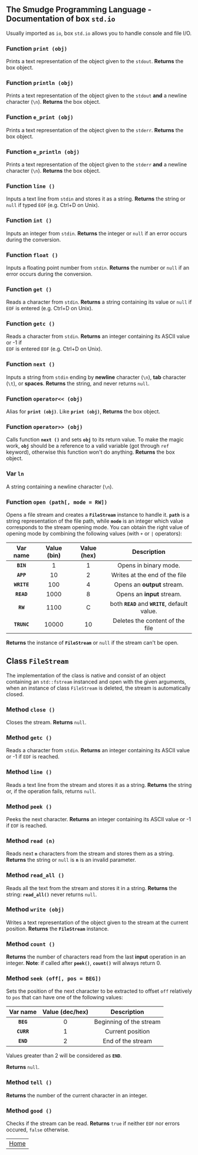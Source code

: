 ## The Smudge Programming Language - Documentation of box `std.io`
Usually imported as `io`, box `std.io` allows you to handle console and file I/O.

### Function `print (obj)`
Prints a text representation of the object given to the `stdout`.
**Returns** the box object.

### Function `println (obj)`
Prints a text representation of the object given to the `stdout` **and** a newline character (`\n`).
**Returns** the box object.

### Function `e_print (obj)`
Prints a text representation of the object given to the `stderr`.
**Returns** the box object.

### Function `e_println (obj)`
Prints a text representation of the object given to the `stderr` **and** a newline character (`\n`).
**Returns** the box object.

### Function `line ()`
Inputs a text line from `stdin` and stores it as a string.
**Returns** the string or `null` if typed `EOF` (e.g. Ctrl+D on Unix).

### Function `int ()`
Inputs an integer from `stdin`.
**Returns** the integer or `null` if an error occurs during the conversion.

### Function `float ()`
Inputs a floating point number from `stdin`.
**Returns** the number or `null` if an error occurs during the conversion.

### Function `get ()`
Reads a character from `stdin`.
**Returns** a string containing its value or `null` if `EOF`
is entered (e.g. Ctrl+D on Unix).

### Function `getc ()`
Reads a character from `stdin`.
**Returns** an integer containing its ASCII value or -1 if  
`EOF` is entered `EOF` (e.g. Ctrl+D on Unix).

### Function `next ()`
Inputs a string from `stdin` ending by **newline** character (`\n`), **tab** character (`\t`), or **spaces**.
**Returns** the string, and never returns `null`.

### Function `operator<< (obj)`
Alias for **`print (obj)`**.
Like **`print (obj)`**, **Returns** the box object.

### Function `operator>> (obj)`
Calls function **`next ()`** and sets **`obj`** to its return value. To make the magic work, **`obj`** should be a reference to a valid variable (got through `ref` keyword), otherwise this function won't do anything.
**Returns** the box object.

### Var `ln`
A string containing a newline character (`\n`).

### Function `open (path[, mode = RW])`
Opens a file stream and creates a **`FileStream`** instance to handle it.
**`path`** is a string representation of the file path, while **`mode`**
is an integer which value corresponds to the stream opening mode.
You can obtain the right value of opening mode by combining the following
values (with `+` or `|` operators):

|  Var name  |  Value (bin) | Value (hex) |  Description                      |
|:----------:|:------------:|:-----------:|:---------------------------------:|
| **`BIN`**  |      1       |       1     | Opens in binary mode.             |
| **`APP`**  |     10       |       2     |  Writes at the end of the file    |
| **`WRITE`**|    100       |       4     |  Opens an **output** stream.      |
| **`READ`** |    1000      |       8     |  Opens an **input** stream.       |
| **`RW`**   | 1100 | C | both **`READ`** and **`WRITE`**, default value.     |
| **`TRUNC`**|    10000     |      10     | Deletes the content of the file   |

**Returns** the instance of **`FileStream`** or `null` if the stream can't be open.

## Class `FileStream`
The implementation of the class is native and consist of an object containing
an `std::fstream` instanced and open with the given arguments, when an
instance of class `FileStream` is deleted, the stream is automatically closed.

### Method `close ()`
Closes the stream.
**Returns** `null`.

### Method `getc ()`
Reads a character from `stdin`.
**Returns** an integer containing its ASCII value or -1 if `EOF` is reached.

### Method `line ()`
Reads a text line from the stream and stores it as a string.
**Returns** the string or, if the operation fails, returns `null`.

### Method `peek ()`
Peeks the next character.
**Returns** an integer containing its ASCII value or -1 if `EOF` is reached.

### Method `read (n)`
Reads next **`n`** characters from the stream and stores them as a string.
**Returns** the string or `null` is **`n`** is an invalid parameter.

### Method `read_all ()`
Reads all the text from the stream and stores it in a string.
**Returns** the string: **`read_all()`** never returns `null`.

### Method `write (obj)`
Writes a text representation of the object given to the stream at the current
position.
**Returns** the **`FileStream`** instance.

### Method `count ()`
**Returns** the number of characters read from the last **input** operation in
an integer.
**Note**: if called after **`peek()`**, **`count()`** will always return 0.

### Method `seek (off[, pos = BEG])`
Sets the position of the next character to be extracted to offset `off`
relatively to `pos` that can have one of the following values:

| Var name | Value (dec/hex) | Description |
|:--------:|:---------------:|:-----------:|
| **`BEG`** | 0 | Beginning of the stream |
| **`CURR`** | 1 | Current position |
| **`END`** | 2 | End of the stream |

Values greater than 2 will be considered as **`END`**.

**Returns** `null`.

### Method `tell ()`
**Returns** the number of the current character in an integer.

### Method `good ()`
Checks if the stream can be read.
**Returns** `true` if neither `EOF` nor errors occured, `false` otherwise.

||
|:---:|
| [Home](https://smudgelang.github.io/smudge/) |
